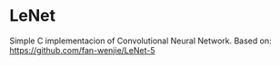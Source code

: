 # LeNet

Simple C implementacion of Convolutional Neural Network.
Based on: https://github.com/fan-wenjie/LeNet-5

